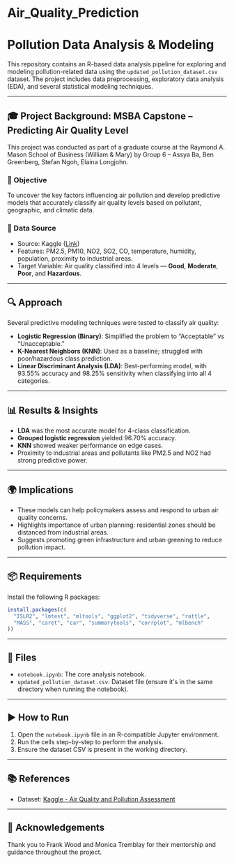 # Air_Quality_Prediction
 
# Pollution Data Analysis & Modeling

This repository contains an R-based data analysis pipeline for exploring and modeling pollution-related data using the `updated_pollution_dataset.csv` dataset. The project includes data preprocessing, exploratory data analysis (EDA), and several statistical modeling techniques.

---

## 🎓 Project Background: MSBA Capstone – Predicting Air Quality Level

This project was conducted as part of a graduate course at the Raymond A. Mason School of Business (William & Mary) by Group 6 – Assya Ba, Ben Greenberg, Stefan Ngoh, Elaina Longjohn.

### 🧭 Objective

To uncover the key factors influencing air pollution and develop predictive models that accurately classify air quality levels based on pollutant, geographic, and climatic data.

### 🧪 Data Source

- Source: Kaggle ([Link](https://www.kaggle.com/datasets/muhammadtalha07/air-quality-and-pollution-assessment))
- Features: PM2.5, PM10, NO2, SO2, CO, temperature, humidity, population, proximity to industrial areas.
- Target Variable: Air quality classified into 4 levels — **Good**, **Moderate**, **Poor**, and **Hazardous**.

---

## 🔍 Approach

Several predictive modeling techniques were tested to classify air quality:

- **Logistic Regression (Binary)**: Simplified the problem to “Acceptable” vs “Unacceptable.”
- **K-Nearest Neighbors (KNN)**: Used as a baseline; struggled with poor/hazardous class prediction.
- **Linear Discriminant Analysis (LDA)**: Best-performing model, with 93.55% accuracy and 98.25% sensitivity when classifying into all 4 categories.

---

## 📊 Results & Insights

- **LDA** was the most accurate model for 4-class classification.
- **Grouped logistic regression** yielded 96.70% accuracy.
- **KNN** showed weaker performance on edge cases.
- Proximity to industrial areas and pollutants like PM2.5 and NO2 had strong predictive power.

---

## 🌍 Implications

- These models can help policymakers assess and respond to urban air quality concerns.
- Highlights importance of urban planning: residential zones should be distanced from industrial areas.
- Suggests promoting green infrastructure and urban greening to reduce pollution impact.

---

## 📦 Requirements

Install the following R packages:

```r
install.packages(c(
  "ISLR2", "lmtest", "mltools", "ggplot2", "tidyverse", "rattle",
  "MASS", "caret", "car", "summarytools", "corrplot", "mlbench"
))
```

---

## 📁 Files

- `notebook.ipynb`: The core analysis notebook.
- `updated_pollution_dataset.csv`: Dataset file (ensure it's in the same directory when running the notebook).

---

## ▶️ How to Run

1. Open the `notebook.ipynb` file in an R-compatible Jupyter environment.
2. Run the cells step-by-step to perform the analysis.
3. Ensure the dataset CSV is present in the working directory.

---

## 📚 References

- Dataset: [Kaggle - Air Quality and Pollution Assessment](https://www.kaggle.com/datasets/muhammadtalha07/air-quality-and-pollution-assessment)

---

## 🙌 Acknowledgements

Thank you to Frank Wood and Monica Tremblay for their mentorship and guidance throughout the project.
